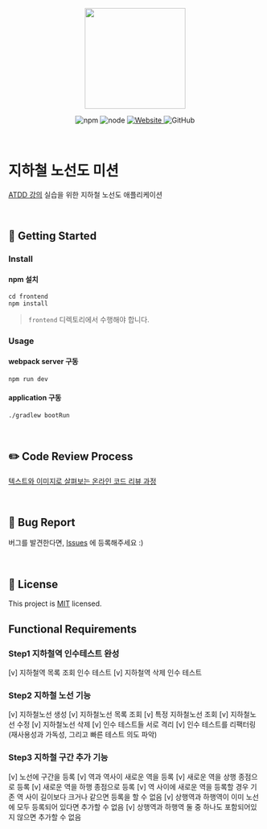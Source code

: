 <p align="center">
    <img width="200px;" src="https://raw.githubusercontent.com/woowacourse/atdd-subway-admin-frontend/master/images/main_logo.png"/>
</p>
<p align="center">
  <img alt="npm" src="https://img.shields.io/badge/npm-6.14.15-blue">
  <img alt="node" src="https://img.shields.io/badge/node-14.18.2-blue">
  <a href="https://edu.nextstep.camp/c/R89PYi5H" alt="nextstep atdd">
    <img alt="Website" src="https://img.shields.io/website?url=https%3A%2F%2Fedu.nextstep.camp%2Fc%2FR89PYi5H">
  </a>
  <img alt="GitHub" src="https://img.shields.io/github/license/next-step/atdd-subway-admin">
</p>

<br>

# 지하철 노선도 미션
[ATDD 강의](https://edu.nextstep.camp/c/R89PYi5H) 실습을 위한 지하철 노선도 애플리케이션

<br>

## 🚀 Getting Started

### Install
#### npm 설치
```
cd frontend
npm install
```
> `frontend` 디렉토리에서 수행해야 합니다.

### Usage
#### webpack server 구동
```
npm run dev
```
#### application 구동
```
./gradlew bootRun
```
<br>

## ✏️ Code Review Process
[텍스트와 이미지로 살펴보는 온라인 코드 리뷰 과정](https://github.com/next-step/nextstep-docs/tree/master/codereview)

<br>

## 🐞 Bug Report

버그를 발견한다면, [Issues](https://github.com/next-step/atdd-subway-admin/issues) 에 등록해주세요 :)

<br>

## 📝 License

This project is [MIT](https://github.com/next-step/atdd-subway-admin/blob/master/LICENSE.md) licensed.


## Functional Requirements

### Step1 지하철역 인수테스트 완성
[v] 지하철역 목록 조회 인수 테스트
[v] 지하철역 삭제 인수 테스트


### Step2 지하철 노선 기능 
[v] 지하철노선 생성
[v] 지하철노선 목록 조회
[v] 특정 지하철노선 조회
[v] 지하철노선 수정
[v] 지하철노선 삭제
[v] 인수 테스트들 서로 격리
[v] 인수 테스트를 리팩터링(재사용성과 가독성, 그리고 빠른 테스트 의도 파악)

### Step3 지하철 구간 추가 기능
[v] 노선에 구간을 등록
[v] 역과 역사이 새로운 역을 등록 
[v] 새로운 역을 상행 종점으로 등록
[v] 새로운 역을 하행 종점으로 등록
[v] 역 사이에 새로운 역을 등록할 경우 기존 역 사이 길이보다 크거나 같으면 등록을 할 수 없음
[v] 상행역과 하행역이 이미 노선에 모두 등록되어 있다면 추가할 수 없음
[v] 상행역과 하행역 둘 중 하나도 포함되어있지 않으면 추가할 수 없음